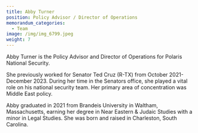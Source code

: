 ```yaml
---
title: Abby Turner
position: Policy Advisor / Director of Operations
memorandum_categories:
  - Team
image: /img/img_6799.jpeg
weight: 7
---
```

Abby Turner is the Policy Advisor and Director of Operations for Polaris National Security.

She previously worked for Senator Ted Cruz (R-TX) from October 2021-December 2023. During her time in the Senators office, she played a vital role on his national security team. Her primary area of concentration was Middle East policy.

Abby graduated in 2021 from Brandeis University in Waltham, Massachusetts, earning her degree in Near Eastern & Judaic Studies with a minor in Legal Studies. She was born and raised in Charleston, South Carolina.
